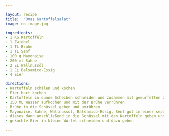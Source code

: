 ```yaml
---

layout: recipe
title:  "Omas Kartoffelsalat"
image: no-image.jpg

ingredients:
- 1 KG Kartoffeln
- 1 Zwiebel
- 1 TL Brühe
- 1 TL Senf
- 100 g Mayonaise
- 200 ml Sahne
- 2 EL Wallnussöl
- 1 EL Balsamico-Essig
- 4 Eier

directions:
- Kartoffeln schälen und kochen
- Eier hart kochen
- Kartoffeln in dünne Scheiben schneiden und zusammen mit gewürfelten Zwiebeln in eine Schüssel geben
- 150 ML Wasser aufkochen und mit der Brühe verrühren
- Brühe in die Schüssel geben und umrühren
- Mayonaise, Sahne, Wallnussöl, Balsamico-Essig, Senf gut in einer separeten Schüssel verrühren und Salzen/Pfeffern
- dieses dann anschließend in die Schüssel mit den Kartoffeln geben und verrühren
- gekochte Eier in kleine Würfel schneiden und dazu geben
  
---
```

